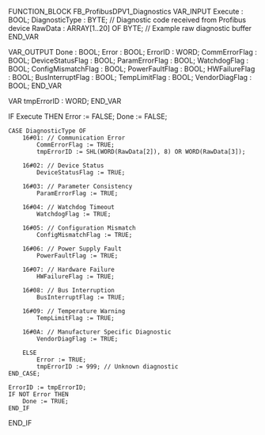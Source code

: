 FUNCTION_BLOCK FB_ProfibusDPV1_Diagnostics
VAR_INPUT
    Execute : BOOL;
    DiagnosticType : BYTE; // Diagnostic code received from Profibus device
    RawData : ARRAY[1..20] OF BYTE; // Example raw diagnostic buffer
END_VAR

VAR_OUTPUT
    Done : BOOL;
    Error : BOOL;
    ErrorID : WORD;
    CommErrorFlag : BOOL;
    DeviceStatusFlag : BOOL;
    ParamErrorFlag : BOOL;
    WatchdogFlag : BOOL;
    ConfigMismatchFlag : BOOL;
    PowerFaultFlag : BOOL;
    HWFailureFlag : BOOL;
    BusInterruptFlag : BOOL;
    TempLimitFlag : BOOL;
    VendorDiagFlag : BOOL;
END_VAR

VAR
    tmpErrorID : WORD;
END_VAR

IF Execute THEN
    Error := FALSE;
    Done := FALSE;

    CASE DiagnosticType OF
        16#01: // Communication Error
            CommErrorFlag := TRUE;
            tmpErrorID := SHL(WORD(RawData[2]), 8) OR WORD(RawData[3]);

        16#02: // Device Status
            DeviceStatusFlag := TRUE;

        16#03: // Parameter Consistency
            ParamErrorFlag := TRUE;

        16#04: // Watchdog Timeout
            WatchdogFlag := TRUE;

        16#05: // Configuration Mismatch
            ConfigMismatchFlag := TRUE;

        16#06: // Power Supply Fault
            PowerFaultFlag := TRUE;

        16#07: // Hardware Failure
            HWFailureFlag := TRUE;

        16#08: // Bus Interruption
            BusInterruptFlag := TRUE;

        16#09: // Temperature Warning
            TempLimitFlag := TRUE;

        16#0A: // Manufacturer Specific Diagnostic
            VendorDiagFlag := TRUE;

        ELSE
            Error := TRUE;
            tmpErrorID := 999; // Unknown diagnostic
    END_CASE;

    ErrorID := tmpErrorID;
    IF NOT Error THEN
        Done := TRUE;
    END_IF
END_IF
